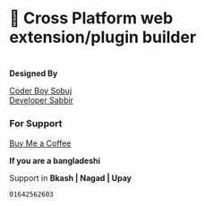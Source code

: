 # 🚀 Cross Platform web extension/plugin builder

#

**Designed By**

[Coder Boy Sobuj](https://coderboysobuj.github.io/)<br>
[Developer Sabbir]("https://www.showwcase.com/devlopersabbir")

### For Support

[Buy Me a Coffee]("https://www.buymeacoffee.com/devlopersabbir")

**If you are a bangladeshi**

Support in **Bkash | Nagad | Upay**

```console
01642562603
```
